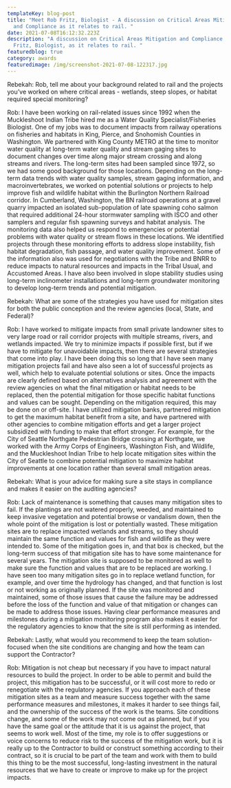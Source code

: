 ```yaml
---
templateKey: blog-post
title: "Meet Rob Fritz, Biologist - A discussion on Critical Areas Mitigation
  and Compliance as it relates to rail. "
date: 2021-07-08T16:12:32.223Z
description: "A discussion on Critical Areas Mitigation and Compliance with Rob
  Fritz, Biologist, as it relates to rail. "
featuredblog: true
category: awards
featuredimage: /img/screenshot-2021-07-08-122317.jpg
---
```


Rebekah: Rob, tell me about your background related to rail and the projects you’ve worked on where critical areas - wetlands, steep slopes, or habitat required special monitoring?

Rob: I have been working on rail-related issues since 1992 when the Muckleshoot Indian Tribe hired me as a Water Quality Specialist/Fisheries Biologist. One of my jobs was to document impacts from railway operations on fisheries and habitats in King, Pierce, and Snohomish Counties in Washington. We partnered with King County METRO at the time to monitor water quality at long-term water quality and stream gaging sites to document changes over time along major stream crossing and along streams and rivers. The long-term sites had been sampled since 1972, so we had some good background for those locations. Depending on the long-term data trends with water quality samples, stream gaging information, and macroinvertebrates, we worked on potential solutions or projects to help improve fish and wildlife habitat within the Burlington Northern Railroad corridor. In Cumberland, Washington, the BN railroad operations at a gravel quarry impacted an isolated sub-population of late spawning coho salmon that required additional 24-hour stormwater sampling with ISCO and other samplers and regular fish spawning surveys and habitat analysis. The monitoring data also helped us respond to emergencies or potential problems with water quality or stream flows in these locations. We identified projects through these monitoring efforts to address slope instability, fish habitat degradation, fish passage, and water quality improvement. Some of the information also was used for negotiations with the Tribe and BNRR to reduce impacts to natural resources and impacts in the Tribal Usual, and Accustomed Areas. I have also been involved in slope stability studies using long-term inclinometer installations and long-term groundwater monitoring to develop long-term trends and potential mitigation.

Rebekah: What are some of the strategies you have used for mitigation sites for both the public conception and the review agencies (local, State, and Federal)?

Rob: I have worked to mitigate impacts from small private landowner sites to very large road or rail corridor projects with multiple streams, rivers, and wetlands impacted. We try to minimize impacts if possible first, but if we have to mitigate for unavoidable impacts, then there are several strategies that come into play. I have been doing this so long that I have seen many mitigation projects fail and have also seen a lot of successful projects as well, which help to evaluate potential solutions or sites. Once the impacts are clearly defined based on alternatives analysis and agreement with the review agencies on what the final mitigation or habitat needs to be replaced, then the potential mitigation for those specific habitat functions and values can be sought. Depending on the mitigation required, this may be done on or off-site. I have utilized mitigation banks, partnered mitigation to get the maximum habitat benefit from a site, and have partnered with other agencies to combine mitigation efforts and get a larger project subsidized with funding to make that effort stronger. For example, for the City of Seattle Northgate Pedestrian Bridge crossing at Northgate, we worked with the Army Corps of Engineers, Washington Fish, and Wildlife, and the Muckleshoot Indian Tribe to help locate mitigation sites within the City of Seattle to combine potential mitigation to maximize habitat improvements at one location rather than several small mitigation areas.

Rebekah: What is your advice for making sure a site stays in compliance and makes it easier on the auditing agencies?

Rob: Lack of maintenance is something that causes many mitigation sites to fail. If the plantings are not watered properly, weeded, and maintained to keep invasive vegetation and potential browse or vandalism down, then the whole point of the mitigation is lost or potentially wasted. These mitigation sites are to replace impacted wetlands and streams, so they should maintain the same function and values for fish and wildlife as they were intended to. Some of the mitigation goes in, and that box is checked, but the long-term success of that mitigation site has to have some maintenance for several years. The mitigation site is supposed to be monitored as well to make sure the function and values that are to be replaced are working. I have seen too many mitigation sites go in to replace wetland function, for example, and over time the hydrology has changed, and that function is lost or not working as originally planned. If the site was monitored and maintained, some of those issues that cause the failure may be addressed before the loss of the function and value of that mitigation or changes can be made to address those issues. Having clear performance measures and milestones during a mitigation monitoring program also makes it easier for the regulatory agencies to know that the site is still performing as intended.

Rebekah: Lastly, what would you recommend to keep the team solution-focused when the site conditions are changing and how the team can support the Contractor?

Rob: Mitigation is not cheap but necessary if you have to impact natural resources to build the project. In order to be able to permit and build the project, this mitigation has to be successful, or it will cost more to redo or renegotiate with the regulatory agencies. If you approach each of these mitigation sites as a team and measure success together with the same performance measures and milestones, it makes it harder to see things fail, and the ownership of the success of the work is the teams. Site conditions change, and some of the work may not come out as planned, but if you have the same goal or the attitude that it is us against the project, that seems to work well. Most of the time, my role is to offer suggestions or voice concerns to reduce risk to the success of the mitigation work, but it is really up to the Contractor to build or construct something according to their contract, so it is crucial to be part of the team and work with them to build this thing to be the most successful, long-lasting investment in the natural resources that we have to create or improve to make up for the project impacts.
